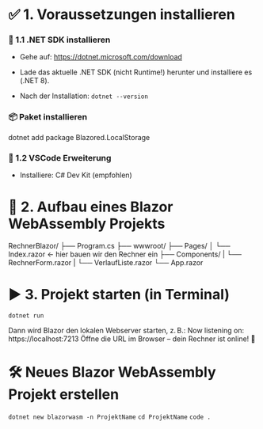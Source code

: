 # ✅ 1. Voraussetzungen installieren
### 🔧 1.1 .NET SDK installieren

- Gehe auf: https://dotnet.microsoft.com/download

- Lade das aktuelle .NET SDK (nicht Runtime!) herunter und installiere es (.NET 8).

- Nach der Installation:
```dotnet --version```

### 📦 Paket installieren
dotnet add package Blazored.LocalStorage


### 🔧 1.2 VSCode Erweiterung
- Installiere: C# Dev Kit (empfohlen)


# 🧱 2. Aufbau eines Blazor WebAssembly Projekts
RechnerBlazor/
├── Program.cs
├── wwwroot/
├── Pages/
│   └── Index.razor ← hier bauen wir den Rechner ein
├── Components/
|   └── RechnerForm.razor
|   └── VerlaufListe.razor
└── App.razor


# ▶️ 3. Projekt starten (in Terminal)
```dotnet run```

Dann wird Blazor den lokalen Webserver starten, z. B.:
Now listening on: https://localhost:7213
Öffne die URL im Browser – dein Rechner ist online! 🎉


# 🛠️ Neues Blazor WebAssembly Projekt erstellen
```dotnet new blazorwasm -n ProjektName```
```cd ProjektName```
```code .```
